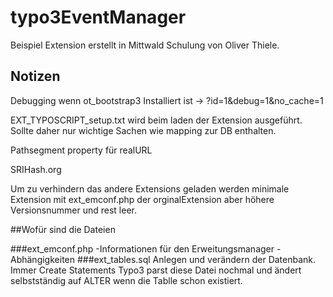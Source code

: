 # typo3EventManager

Beispiel Extension erstellt in Mittwald Schulung  von Oliver Thiele. 



## Notizen
Debugging wenn ot_bootstrap3 Installiert ist -> ?id=1&debug=1&no_cache=1

EXT_TYPOSCRIPT_setup.txt wird beim laden der Extension ausgeführt.
Sollte daher nur wichtige Sachen wie mapping zur DB enthalten. 

Pathsegment property für realURL 

SRIHash.org


Um zu verhindern das andere Extensions geladen werden minimale Extension mit ext_emconf.php der orginalExtension aber höhere Versionsnummer und rest leer.

##Wofür sind die Dateien

  ###ext_emconf.php 
	-Informationen für den Erweitungsmanager 
	-Abhängigkeiten
  ###ext_tables.sql	
  	 Anlegen und verändern der Datenbank. 
  	 Immer Create Statements Typo3 parst diese Datei nochmal und ändert selbstständig auf ALTER wenn die Tablle  schon existiert.
  
 



	









